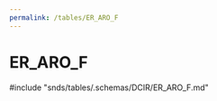 ```yaml
---
permalink: /tables/ER_ARO_F
---
```

# ER\_ARO\_F
<!-- SPDX-License-Identifier: MPL-2.0 -->

<!-- ATTENTION : Ne pas supprimer ou modifier la ligne ci-dessous -->
#include "snds/tables/.schemas/DCIR/ER_ARO_F.md"
<!-- ATTENTION : Ne pas supprimer ou modifier la ligne ci-dessus -->

